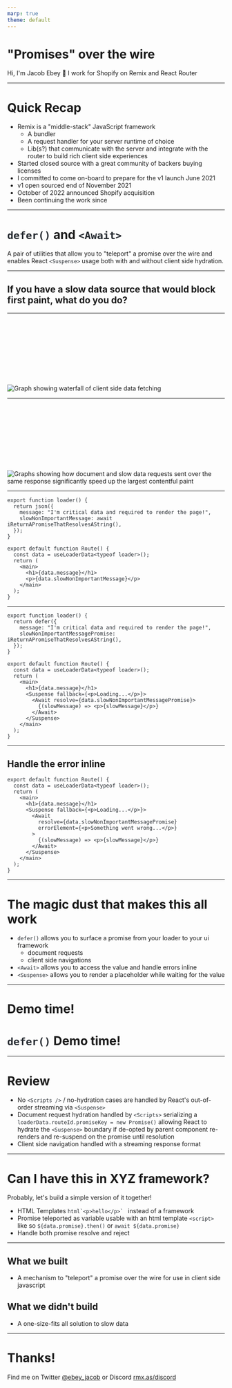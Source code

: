```yaml
---
marp: true
theme: default
---
```


<style>
  code {
    color: rgb(36, 41, 47);
  }
</style>

# "Promises" over the wire

Hi, I'm Jacob Ebey 👋 I work for Shopify on Remix and React Router

---

# Quick Recap

- Remix is a "middle-stack" JavaScript framework
  - A bundler
  - A request handler for your server runtime of choice
  - Lib(s?) that communicate with the server and integrate with the router to build rich client side experiences
- Started closed source with a great community of backers buying licenses
- I committed to come on-board to prepare for the v1 launch June 2021
- v1 open sourced end of November 2021
- October of 2022 announced Shopify acquisition
- Been continuing the work since

---

# `defer()` and `<Await>`

A pair of utilities that allow you to "teleport" a promise over the wire and enables React `<Suspense>` usage both with and without client side hydration.

---

## If you have a slow data source that would block first paint, what do you do?

---

<style scoped>
  img {
    margin-top: 30%
  }
</style>

![Graph showing waterfall of client side data fetching](./images/client-fetching.svg)

---

![Graphs showing how document and slow data requests sent over the same response significantly speed up the largest contentful paint](./images/waterfall.svg)

---

```tsx
export function loader() {
  return json({
    message: "I'm critical data and required to render the page!",
    slowNonImportantMessage: await iReturnAPromiseThatResolvesAString(),
  });
}

export default function Route() {
  const data = useLoaderData<typeof loader>();
  return (
    <main>
      <h1>{data.message}</h1>
      <p>{data.slowNonImportantMessage}</p>
    </main>
  );
}
```

---

```tsx
export function loader() {
  return defer({
    message: "I'm critical data and required to render the page!",
    slowNonImportantMessagePromise: iReturnAPromiseThatResolvesAString(),
  });
}

export default function Route() {
  const data = useLoaderData<typeof loader>();
  return (
    <main>
      <h1>{data.message}</h1>
      <Suspense fallback={<p>Loading...</p>}>
        <Await resolve={data.slowNonImportantMessagePromise}>
          {(slowMessage) => <p>{slowMessage}</p>}
        </Await>
      </Suspense>
    </main>
  );
}
```

---

## Handle the error inline

```tsx
export default function Route() {
  const data = useLoaderData<typeof loader>();
  return (
    <main>
      <h1>{data.message}</h1>
      <Suspense fallback={<p>Loading...</p>}>
        <Await
          resolve={data.slowNonImportantMessagePromise}
          errorElement={<p>Something went wrong...</p>}
        >
          {(slowMessage) => <p>{slowMessage}</p>}
        </Await>
      </Suspense>
    </main>
  );
}
```

---

# The magic dust that makes this all work

- `defer()` allows you to surface a promise from your loader to your ui framework
  - document requests
  - client side navigations
- `<Await>` allows you to access the value and handle errors inline
- `<Suspense>` allows you to render a placeholder while waiting for the value

---

# Demo time!
# `defer()` Demo time!

---

# Review

- No `<Scripts />` / no-hydration cases are handled by React's out-of-order streaming via `<Suspense>`
- Document request hydration handled by `<Scripts>` serializing a `loaderData.routeId.promiseKey = new Promise()` allowing React to hydrate the `<Suspense>` boundary if de-opted by parent component re-renders and re-suspend on the promise until resolution
- Client side navigation handled with a streaming response format

---

# Can I have this in XYZ framework?

Probably, let's build a simple version of it together!

- HTML Templates ``html`<p>hello</p>` `` instead of a framework
- Promise teleported as variable usable with an html template `<script>` like so `${data.promise}.then()` or `await ${data.promise}`
- Handle both promise resolve and reject

---

## What we built

- A mechanism to "teleport" a promise over the wire for use in client side javascript

## What we didn't build

- A one-size-fits all solution to slow data

---

# Thanks!

Find me on Twitter [@ebey_jacob](https://twitter.com/ebey_jacob) or Discord [rmx.as/discord](https://rmx.as/discord)
